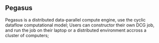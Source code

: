 ## Pegasus 

Pegasus is a distributed data-parallel compute engine, use the cyclic dataflow computational model; Users can constructor their own DCG job, 
and run the job on their laptop or a distributed environment accross a cluster of computers;

